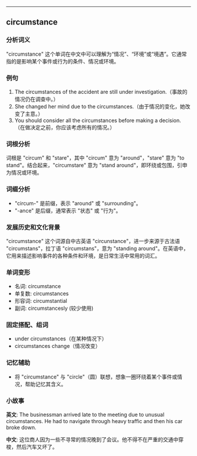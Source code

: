 
---------------
## circumstance
### 分析词义
"circumstance" 这个单词在中文中可以理解为“情况”、“环境”或“境遇”。它通常指的是影响某个事件或行为的条件、情况或环境。

### 例句
1. The circumstances of the accident are still under investigation.（事故的情况仍在调查中。）
2. She changed her mind due to the circumstances.（由于情况的变化，她改变了主意。）
3. You should consider all the circumstances before making a decision.（在做决定之前，你应该考虑所有的情况。）

### 词根分析
词根是 "circum" 和 "stare"，其中 "circum" 意为 "around"，"stare" 意为 "to stand"。结合起来，"circumstare" 意为 "stand around"，即环绕或包围，引申为情况或环境。

### 词缀分析
- "circum-" 是前缀，表示 "around" 或 "surrounding"。
- "-ance" 是后缀，通常表示 "状态" 或 "行为"。

### 发展历史和文化背景
"circumstance" 这个词源自中古英语 "circunstance"，进一步来源于古法语 "circumstans"，拉丁语 "circumstans"，意为 "standing around"。在英语中，它用来描述影响事件的各种条件和环境，是日常生活中常用的词汇。

### 单词变形
- 名词: circumstance
- 单复数: circumstances
- 形容词: circumstantial
- 副词: circumstancesly (较少使用)

### 固定搭配、组词
- under circumstances（在某种情况下）
- circumstances change（情况改变）

### 记忆辅助
- 将 "circumstance" 与 "circle"（圆）联想，想象一圈环绕着某个事件或情况，帮助记忆其含义。

### 小故事
**英文**:
The businessman arrived late to the meeting due to unusual circumstances. He had to navigate through heavy traffic and then his car broke down.

**中文**:
这位商人因为一些不寻常的情况晚到了会议。他不得不在严重的交通中穿梭，然后汽车又坏了。

